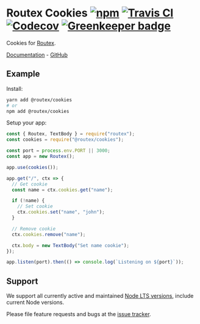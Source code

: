 # Routex Cookies [![npm](https://img.shields.io/npm/v/@routex/cookies.svg)](https://www.npmjs.com/package/@routex/cookies) [![Travis CI](https://img.shields.io/travis/com/routexjs/routex-cookies.svg)](https://travis-ci.com/routexjs/routex-cookies) [![Codecov](https://img.shields.io/codecov/c/github/routexjs/routex-cookies.svg)](https://codecov.io/gh/routexjs/routex-cookies) [![Greenkeeper badge](https://badges.greenkeeper.io/routexjs/routex-cookies.svg)](https://greenkeeper.io/)

Cookies for [Routex](https://routex.netlify.com).

[Documentation](https://routex.netlify.com/docs/packages/cookies) - [GitHub](https://github.com/routexjs/routex-cookies)

## Example

Install:

```bash
yarn add @routex/cookies
# or
npm add @routex/cookies
```

Setup your app:

```js
const { Routex, TextBody } = require("routex");
const cookies = require("@routex/cookies");

const port = process.env.PORT || 3000;
const app = new Routex();

app.use(cookies());

app.get("/", ctx => {
  // Get cookie
  const name = ctx.cookies.get("name");

  if (!name) {
    // Set cookie
    ctx.cookies.set("name", "john");
  }

  // Remove cookie
  ctx.cookies.remove("name");

  ctx.body = new TextBody("Set name cookie");
});

app.listen(port).then(() => console.log(`Listening on ${port}`));
```

## Support

We support all currently active and maintained [Node LTS versions](https://github.com/nodejs/Release), include current Node versions.

Please file feature requests and bugs at the [issue tracker](https://github.com/routexjs/routex-cookies/issues).
